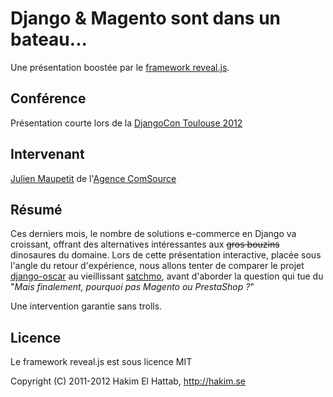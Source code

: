 # Django & Magento sont dans un bateau...

Une présentation boostée par le [framework reveal.js](https://github.com/hakimel/reveal.js).

## Conférence

Présentation courte lors de la [DjangoCon Toulouse 2012](http://rencontres.django-fr.org/2012/tolosa/index.html)

## Intervenant

[Julien Maupetit](http://julien.maupetit.me) de l'[Agence ComSource](http://www.comsource.fr)

## Résumé

Ces derniers mois, le nombre de solutions e-commerce en Django va croissant, offrant des alternatives intéressantes aux ~~gros bouzins~~ dinosaures du domaine. Lors de cette présentation interactive, placée sous l'angle du retour d'expérience, nous allons tenter de comparer le projet [django-oscar](http://tangentlabs.github.com/django-oscar/) au vieillissant [satchmo](http://www.satchmoproject.com/), avant d'aborder la question qui tue du "*Mais finalement, pourquoi pas Magento ou PrestaShop ?*"

Une intervention garantie sans trolls.

## Licence

Le framework reveal.js est sous licence MIT

Copyright (C) 2011-2012 Hakim El Hattab, http://hakim.se


